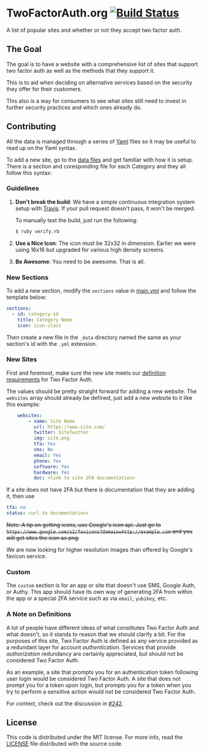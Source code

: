 TwoFactorAuth.org [![Build Status](https://travis-ci.org/jdavis/twofactorauth.png?branch=master)](https://travis-ci.org/jdavis/twofactorauth)
=================

A list of popular sites and whether or not they accept two factor auth.

## The Goal

The goal is to have a website with a comprehensive list of sites that support
two factor auth as well as the methods that they support it.

This is to aid when deciding on alternative services based on the security they
offer for their customers.

This also is a way for consumers to see what sites still need to invest in
further security practices and which ones already do.

## Contributing

All the data is managed through a series of [Yaml][yaml] files so it may be useful to read
up on the Yaml syntax.

To add a new site, go to the [data files](_data/) and get familiar with
how it is setup. There is a section and coresponding file for each Category and they all follow this
syntax:

### Guidelines

1. **Don't break the build**: We have a simple continuous integration system
   setup with [Travis][travis]. If your pull request doesn't pass, it won't be
   merged.

   To manually test the build, just run the following:

    ```bash
    $ ruby verify.rb
    ```

2. **Use a Nice Icon**: The icon must be 32x32 in dimension. Earlier we were
   using 16x16 but upgraded for various high density screens.
3. **Be Awesome**: You need to be awesome. That is all.

### New Sections

To add a new section, modify the `sections` value in [main.yml](_data/main.yml) and follow the template below:

```yml
sections:
  - id: category-id
    title: Category Name
    icon: icon-class
```

Then create a new file in the `_data` directory named the same as your section's id with the `.yml` extension.

### New Sites

First and foremost, make sure the new site meets our [definition requirements](#a-note-on-definitions) for Two Factor Auth.

The values should be pretty straight forward for adding a new website. The
`websites` array should already be defined, just add a new website to it like
this example:

```yml
    websites:
        - name: Site Name
          url: https://www.site.com/
          twitter: SiteTwitter
          img: site.png
          tfa: Yes
          sms: No
          email: Yes
          phone: Yes
          software: Yes
          hardware: Yes
          doc: <link to site 2FA documentation>
```

If a site does not have 2FA but there is documentation that they are adding it, then use
```yml
tfa: no
status: <url to documentation>
```

~~Note: A tip on getting icons, use Google's icon api. Just go to
`https://www.google.com/s2/favicons?domain=http://example.com`
and you will get sites the icon as png.~~

We are now looking for higher resolution images than offered by Google's favicon service.  

### Custom

The `custom` section is for an app or site that doesn't use SMS, Google Auth, or Authy. This app should have its own way of generating 2FA from within the app or a special 2FA service such as via `email`, `yubikey`, etc.

### A Note on Definitions

A lot of people have different ideas of what constitutes Two Factor Auth and what doesn't, so it stands to reason that we should clarify a bit. For the purposes of this site, Two Factor Auth is defined as any service provided as a redundant layer for account *authentication*. Services that provide *authorization* redundancy are certainly appreciated, but should not be considered Two Factor Auth.

As an example, a site that prompts you for an authentication token following user login would be considered Two Factor Auth. A site that does not prompt you for a token upon login, but prompts you for a token when you try to perform a sensitive action would not be considered Two Factor Auth.

For context, check out the discussion in [#242](https://github.com/jdavis/twofactorauth/issues/242).

## License

This code is distributed under the MIT license. For more info, read the
[LICENSE](/LICENSE) file distributed with the source code.

[yaml]: http://www.yaml.org/
[travis]: https://travis-ci.org/jdavis/twofactorauth
